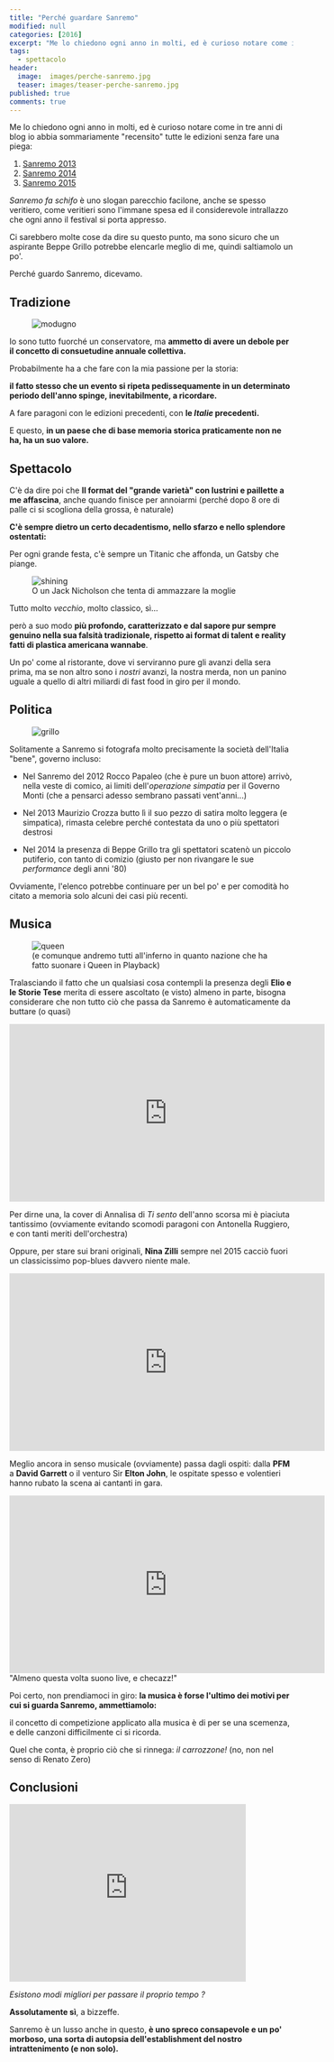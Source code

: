 ```yaml
---
title: "Perché guardare Sanremo"
modified: null
categories: [2016]
excerpt: "Me lo chiedono ogni anno in molti, ed è curioso notare come in tre anni di blog io abbia sommariamente recensito tutte le edizioni senza fare una piega:"
tags:
  - spettacolo
header:  
  image:  images/perche-sanremo.jpg
  teaser: images/teaser-perche-sanremo.jpg
published: true
comments: true
---
```


Me lo chiedono ogni anno in molti, ed è curioso notare come in tre anni di blog io abbia sommariamente "recensito" tutte le edizioni senza fare una piega:

1. [Sanremo 2013](http://xabacadabra.com/2013/sanremo-duemilatredici/)
2. [Sanremo 2014](http://xabacadabra.com/2014/sanremo-2014/)
3. [Sanremo 2015](http://xabacadabra.com/2015/sanremo-2015/)

*Sanremo fa schifo* è uno slogan parecchio facilone, anche se spesso veritiero, come veritieri sono l'immane spesa ed il considerevole intrallazzo che ogni anno il festival si porta appresso.

Ci sarebbero molte cose da dire su questo punto, ma sono sicuro che un aspirante Beppe Grillo potrebbe elencarle meglio di me, quindi saltiamolo un po'.

Perché guardo Sanremo, dicevamo.

## Tradizione

<figure>
	<img src='/gallery/sanremo/modugno.jpg' alt='modugno'>
</figure>

Io sono tutto fuorché un conservatore, ma **ammetto di avere un debole per il concetto di consuetudine annuale collettiva.** 

Probabilmente ha a che fare con la mia passione per la storia: 

**il fatto stesso che un evento si ripeta pedissequamente in un determinato periodo dell'anno spinge, inevitabilmente, a ricordare.**

A fare paragoni con le edizioni precedenti, con **le *Italie* precedenti.**

E questo, **in un paese che di base memoria storica praticamente non ne ha, ha un suo valore.**

## Spettacolo

C'è da dire poi che **Il format del "grande varietà" con lustrini e paillette a me affascina**, anche quando finisce per annoiarmi (perché dopo 8 ore di palle ci si scogliona della grossa, è naturale)

**C'è sempre dietro un certo decadentismo, nello sfarzo e nello splendore ostentati:**

Per ogni grande festa, c'è sempre un Titanic che affonda, un Gatsby che piange.

<figure>
	<img src='http://screenprism.com/assets/img/article/_1080x400/178763.jpg' alt='shining'>
	<figcaption>O un Jack Nicholson che tenta di ammazzare la moglie</figcaption>
</figure>	

Tutto molto *vecchio*, molto classico, sì...

però a suo modo **più profondo, caratterizzato e dal sapore pur sempre genuino nella sua falsità tradizionale, rispetto ai format di talent e reality fatti di plastica americana wannabe**.

Un po' come al ristorante, dove vi serviranno pure gli avanzi della sera prima, ma se non altro sono i *nostri* avanzi, la nostra merda, non un panino uguale a quello di altri miliardi di fast food in giro per il mondo.

## Politica

<figure>
	<img src='/gallery/sanremo/grillo-sanremo-1988.jpg' alt='grillo'>
</figure>

Solitamente a Sanremo si fotografa molto precisamente la società dell'Italia "bene", governo incluso: 

- Nel Sanremo del 2012 Rocco Papaleo (che è pure un buon attore) arrivò, nella veste di comico, ai limiti dell'*operazione simpatia* per il Governo Monti (che a pensarci adesso sembrano passati vent'anni...)

- Nel 2013 Maurizio Crozza butto lì il suo pezzo di satira molto leggera (e simpatica), rimasta celebre perché contestata da uno o più spettatori destrosi

- Nel 2014 la presenza di Beppe Grillo tra gli spettatori scatenò un piccolo putiferio, con tanto di comizio (giusto per non rivangare le sue *performance* degli anni '80)

Ovviamente, l'elenco potrebbe continuare per un bel po' e per comodità ho citato a memoria solo alcuni dei casi più recenti.

## Musica

<figure>
	<img src='/gallery/sanremo/sanremo-queen.jpg' alt='queen'>
	<figcaption>(e comunque andremo tutti all'inferno in quanto nazione che ha fatto suonare i Queen in Playback)</figcaption>
</figure>

Tralasciando il fatto che un qualsiasi cosa contempli la presenza degli **Elio e le Storie Tese** merita di essere ascoltato (e visto) almeno in parte, bisogna considerare che non tutto ciò che passa da Sanremo è automaticamente da buttare (o quasi)

<iframe width="560" height="315" src="https://www.youtube.com/embed/mcuMpNvBJPg" frameborder="0" allowfullscreen></iframe>

Per dirne una, la cover di Annalisa di *Ti sento* dell'anno scorsa mi è piaciuta tantissimo (ovviamente evitando scomodi paragoni con Antonella Ruggiero, e con tanti meriti dell'orchestra)

Oppure, per stare sui brani originali, **Nina Zilli** sempre nel 2015 cacciò fuori un classicissimo pop-blues davvero niente male.

<iframe width="560" height="315" src="https://www.youtube.com/embed/a7nqZyh3AjM" frameborder="0" allowfullscreen></iframe>

Meglio ancora in senso musicale (ovviamente) passa dagli ospiti: dalla **PFM** a **David Garrett** o il venturo Sir **Elton John**, le ospitate spesso e volentieri hanno rubato la scena ai cantanti in gara.

<iframe width="560" height="315" src="https://www.youtube.com/embed/R3h1K-_Dl_0" frameborder="0" allowfullscreen></iframe>
"Almeno questa volta suono live, e checazz!" 

Poi certo, non prendiamoci in giro: **la musica è forse l'ultimo dei motivi per cui si guarda Sanremo, ammettiamolo:**

il concetto di competizione applicato alla musica è di per se una scemenza, e delle canzoni difficilmente ci si ricorda. 

Quel che conta, è proprio ciò che si rinnega: *il carrozzone!* (no, non nel senso di Renato Zero)

## Conclusioni

<iframe width="420" height="315" src="https://www.youtube.com/embed/jdt4MGcZkew" frameborder="0" allowfullscreen></iframe>

*Esistono modi migliori per passare il proprio tempo ?*

**Assolutamente sì**, a bizzeffe.

Sanremo è un lusso anche in questo, **è uno spreco consapevole e un po' morboso, una sorta di autopsia dell'establishment del nostro intrattenimento (e non solo).**
